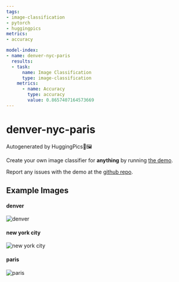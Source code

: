 ```yaml
---
tags:
- image-classification
- pytorch
- huggingpics
metrics:
- accuracy

model-index:
- name: denver-nyc-paris
  results:
  - task:
      name: Image Classification
      type: image-classification
    metrics:
      - name: Accuracy
        type: accuracy
        value: 0.8657407164573669
---
```


# denver-nyc-paris


Autogenerated by HuggingPics🤗🖼️

Create your own image classifier for **anything** by running [the demo](https://colab.research.google.com/github/nateraw/huggingpics/blob/main/HuggingPics.ipynb).

Report any issues with the demo at the [github repo](https://github.com/nateraw/huggingpics).


## Example Images


#### denver

![denver](images/denver.jpg)

#### new york city

![new york city](images/new_york_city.jpg)

#### paris

![paris](images/paris.jpg)